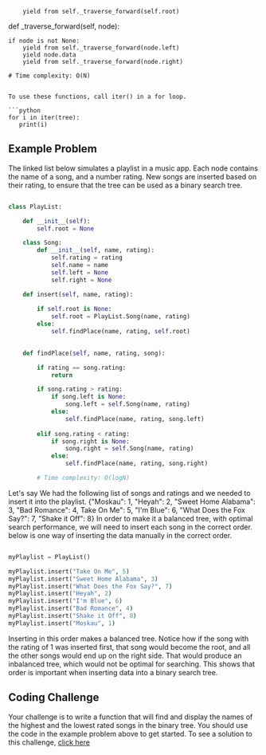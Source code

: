 
        
        yield from self._traverse_forward(self.root)
        
def _traverse_forward(self, node):
        
    if node is not None:
        yield from self._traverse_forward(node.left)
        yield node.data
        yield from self._traverse_forward(node.right)

    # Time complexity: O(N)

 ```

 To use these functions, call iter() in a for loop.

 ```python
for i in iter(tree):
    print(i)
 ```

## Example Problem

The linked list below simulates a playlist in a music app. Each node contains the name of a song, and a number rating. New songs are inserted based on their rating, to ensure that the tree can be used as a binary search tree.

```python

class PlayList:

    def __init__(self):
        self.root = None

    class Song:
        def __init__(self, name, rating):
            self.rating = rating
            self.name = name
            self.left = None
            self.right = None

    def insert(self, name, rating):
        
        if self.root is None:
            self.root = PlayList.Song(name, rating)
        else:
            self.findPlace(name, rating, self.root)
        

    def findPlace(self, name, rating, song):

        if rating == song.rating:
            return

        if song.rating > rating:
            if song.left is None:
                song.left = self.Song(name, rating)
            else:
                self.findPlace(name, rating, song.left)
            
        elif song.rating < rating:
            if song.right is None:
                song.right = self.Song(name, rating)
            else:
                self.findPlace(name, rating, song.right)

        # Time complexity: O(logN)

```

Let's say We had the following list of songs and ratings and we needed to insert it into the playlist. {"Moskau": 1, "Heyah": 2, "Sweet Home Alabama": 3, "Bad Romance": 4, Take On Me": 5, "I'm Blue": 6, "What Does the Fox Say?": 7, "Shake it Off": 8}
In order to make it a balanced tree, with optimal search performance, we will need to insert each song in the correct order. below is one way of inserting the data manually in the correct order.

```python

myPlaylist = PlayList()

myPlaylist.insert("Take On Me", 5)
myPlaylist.insert("Sweet Home Alabama", 3)
myPlaylist.insert("What Does the Fox Say?", 7)
myPlaylist.insert("Heyah", 2)
myPlaylist.insert("I'm Blue", 6)
myPlaylist.insert("Bad Romance", 4)
myPlaylist.insert("Shake it Off", 8)
myPlaylist.insert("Moskau", 1)

```

Inserting in this order makes a balanced tree. Notice how if the song with the rating of 1 was inserted first, that song would become the root, and all the other songs would end up on the right side. That would produce an inbalanced tree, which would not be optimal for searching. This shows that order is important when inserting data into a binary search tree.

## Coding Challenge

Your challenge is to write a function that will find and display the names of the highest and the lowest rated songs in the binary tree. You should use the code in the example problem above to get started. 
To see a solution to this challenge, [click here](binarytreepractice.py)